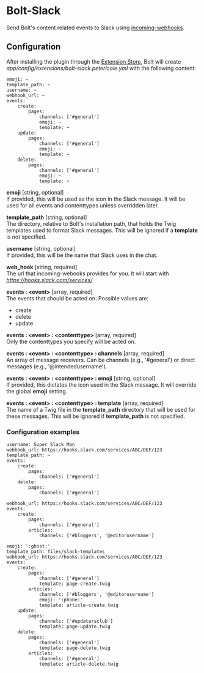 # Bolt-Slack

Send Bolt's content related events to Slack using [incoming-webhooks](https://api.slack.com/incoming-webhooks). 

## Configuration

After installing the plugin through the [Extension Store](https://extensions.bolt.cm/view/dbeb5c20-c10f-11e5-bf25-14cdca8e654f), Bolt will create _app/config/extensions/bolt-slack.peterlcole.yml_ with the following content:
```
emoji: ~
template_path: ~
username: ~
webhook_url: ~
events:
    create:
        pages:
            channels: ['#general']
            emoji: ~
            template: ~
    update:
        pages:
            channels: ['#general']
            emoji: ~
            template: ~
    delete:
        pages:
            channels: ['#general']
            emoji: ~
            template: ~
```
**emoji** [string, optional]  
If provided, this will be used as the icon in the Slack message. It will be used for all events and contenttypes unless overridden later.

**template_path** [string, optional]  
The directory, relative to Bolt's installation path, that holds the Twig templates used to format Slack messages. This will be ignored if a **template** is not specified.

**username** [string, optional]  
If provided, this will be the name that Slack uses in the chat.

**web_hook** [string, required]  
The url that incoming-webooks provides for you. It will start with *https://hooks.slack.com/services/*

**events : \<event\>** [array, required]  
The events that should be acted on. Possible values are:
* create
* delete
* update

**events : \<event\> : \<contenttype\>** [array, required]  
Only the contenttypes you specify will be acted on.

**events : \<event\> : \<contenttype\> : channels** [array, required]  
An array of message receivers. Can be channels (e.g., '#general') or direct messages (e.g., '@intendedusername').

**events : \<event\> : \<contenttype\> : emoji** [string, optional]  
If provided, this dictates the icon used in the Slack message. It will override the global **emoji** setting.

**events : \<event\> : \<contenttype\> : template** [array, required]  
The name of a Twig file in the **template_path** directory that will be used for these messages. This will be ignored if **template_path** is not specified.

### Configuration examples
```
username: Super Slack Man
webhook_url: https://hooks.slack.com/services/ABC/DEF/123
template_path: ~
events:
    create:
        pages:
            channels: ['#general']
    delete:
        pages:
            channels: ['#general']
```
```
webhook_url: https://hooks.slack.com/services/ABC/DEF/123
events:
    create:
        pages:
            channels: ['#general']
        articles:
            channels: ['#bloggers', '@editorusername']
```
```
emoji: ':ghost:'
template_path: files/slack-templates
webhook_url: https://hooks.slack.com/services/ABC/DEF/123
events:
    create:
        pages:
            channels: ['#general']
            template: page-create.twig
        articles:
            channels: ['#bloggers', '@editorusername']
            emoji: ':phone:'
            template: article-create.twig
    update:
        pages:
            channels: ['#updatersclub']
            template: page-update.twig
    delete:
        pages:
            channels: ['#general']
            template: page-delete.twig
        articles:
            channels: ['#general']
            template: article-delete.twig
```
